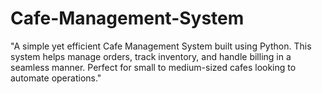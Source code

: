# Cafe-Management-System
"A simple yet efficient Cafe Management System built using Python. This system helps manage orders, track inventory, and handle billing in a seamless manner. Perfect for small to medium-sized cafes looking to automate operations."
